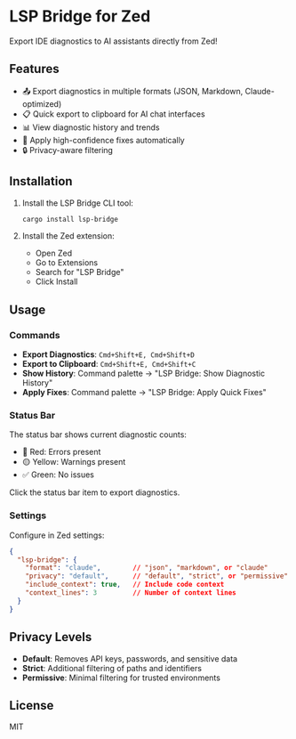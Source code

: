 # LSP Bridge for Zed

Export IDE diagnostics to AI assistants directly from Zed!

## Features

- 📤 Export diagnostics in multiple formats (JSON, Markdown, Claude-optimized)
- 📋 Quick export to clipboard for AI chat interfaces
- 📊 View diagnostic history and trends
- 🔧 Apply high-confidence fixes automatically
- 🔒 Privacy-aware filtering

## Installation

1. Install the LSP Bridge CLI tool:
   ```bash
   cargo install lsp-bridge
   ```

2. Install the Zed extension:
   - Open Zed
   - Go to Extensions
   - Search for "LSP Bridge"
   - Click Install

## Usage

### Commands

- **Export Diagnostics**: `Cmd+Shift+E, Cmd+Shift+D`
- **Export to Clipboard**: `Cmd+Shift+E, Cmd+Shift+C`
- **Show History**: Command palette → "LSP Bridge: Show Diagnostic History"
- **Apply Fixes**: Command palette → "LSP Bridge: Apply Quick Fixes"

### Status Bar

The status bar shows current diagnostic counts:
- 🔴 Red: Errors present
- 🟡 Yellow: Warnings present
- ✅ Green: No issues

Click the status bar item to export diagnostics.

### Settings

Configure in Zed settings:

```json
{
  "lsp-bridge": {
    "format": "claude",        // "json", "markdown", or "claude"
    "privacy": "default",      // "default", "strict", or "permissive"
    "include_context": true,   // Include code context
    "context_lines": 3         // Number of context lines
  }
}
```

## Privacy Levels

- **Default**: Removes API keys, passwords, and sensitive data
- **Strict**: Additional filtering of paths and identifiers
- **Permissive**: Minimal filtering for trusted environments

## License

MIT